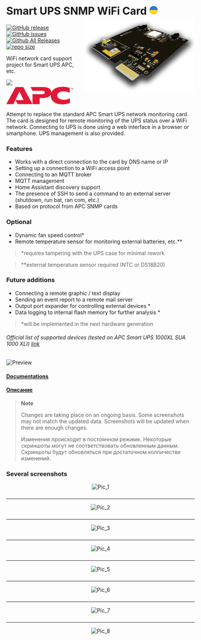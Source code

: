 # Smart UPS SNMP WiFi Card <img src="https://github.com/AleksandrBraun/Smart-UPS-SNMP-Card/blob/main/Images/Ukraine.png" height=24> <img src="https://github.com/AleksandrBraun/Smart-UPS-SNMP-Card/blob/main/Images/3d.png" height=200 style="float: right;">

[![GitHub release](https://img.shields.io/github/release/AleksandrBraun/Smart-UPS-SNMP-Card/all.svg)](https://github.com/AleksandrBraun/Smart-UPS-SNMP-Card/releases "Releases") [![GitHub issues](https://img.shields.io/github/issues/AleksandrBraun/Smart-UPS-SNMP-Card)](https://github.com/AleksandrBraun/Smart-UPS-SNMP-Card/issues) [![Github All Releases](https://img.shields.io/github/downloads/AleksandrBraun/Smart-UPS-SNMP-Card/total.svg)](https://github.com/AleksandrBraun/Smart-UPS-SNMP-Card/tree/main/Firmware) [![repo size](https://img.shields.io/github/repo-size/AleksandrBraun/Smart-UPS-SNMP-Card.svg)](https://github.com/AleksandrBraun/Smart-UPS-SNMP-Card)

WiFi network card support project for Smart UPS APC, etc.

<img src="https://user-images.githubusercontent.com/36089626/233591378-432f1a4e-89f6-49d9-9716-f451cfbe7b46.png" height=48>&nbsp;&nbsp;&nbsp;<img src="https://github.com/AleksandrBraun/Smart-UPS-SNMP-Card/blob/main/Images/APC.svg" height=48>

Attempt to replace the standard APC Smart UPS network monitoring card.
The card is designed for remote monitoring of the UPS status over a WiFi network.
Connecting to UPS is done using a web interface in a browser or smartphone.
UPS management is also provided.

### Features

- Works with a direct connection to the card by DNS name or IP
- Setting up a connection to a WiFi access point
- Connecting to an MQTT broker
- MQTT management
- Home Assistant discovery support
- The presence of SSH to send a command to an external server (shutdown, run bat, ran com, etc.)
- Based on protocol from APC SNMP cards

### Optional
- Dynamic fan speed control*
- Remote temperature sensor for monitoring external batteries, etc.**
> *requires tampering with the UPS case for minimal rework

> **external temperature sensor required (NTC or DS18B20)

### Future additions
- Connecting a remote graphic / text display
- Sending an event report to a remote mail server
- Output port expander for controlling external devices *
- Data logging to internal flash memory for further analysis *
> *will be implemented in the next hardware generation

###### Official list of supported devices (tested on APC Smart UPS 1000XL *SUA 1000 XLI*) <a href="https://www.apc.com/us/en/faqs/FA237786/" title="APC site">link</a>

![Preview](https://user-images.githubusercontent.com/36089626/233600427-206662c7-9491-4d23-a2b2-eb5a41ec2a1c.png)

#### [Documentations](Docs/en/Interface.md)
#### [Описание](Docs/ru/Interface.md)
> __Note__
>
> Changes are taking place on an ongoing basis. Some screenshots may not match the updated data. Screenshots will be updated when there are enough changes.
>
> Изменения происходят в постоянном режиме. Некоторые скриншоты могут не соответствовать обновленным данным. Скриншоты будут обновляться при достаточном колличестве изменений.

### Several screenshots

<div align="center">

  ![Pic_1](https://user-images.githubusercontent.com/36089626/233590130-a3be8847-fc84-4377-8c7b-e3227e5f6b7f.png)

### 
---
  ![Pic_2](https://user-images.githubusercontent.com/36089626/233590306-a57e5a5a-430a-4834-857c-6972f3e184c3.png)

### 
---
  ![Pic_3](https://user-images.githubusercontent.com/36089626/233590356-48457353-9b26-4da2-89de-784364373f12.png)

### 
---
 ![Pic_4](https://user-images.githubusercontent.com/36089626/233590402-cf2a3a65-e76f-4f70-83ab-7dd6c3a0a2b6.png)

### 
---
  ![Pic_5](https://user-images.githubusercontent.com/36089626/233590468-2e1244a2-6915-49bd-a9c3-8866eecb1465.png)

### 
---
  ![Pic_6](https://user-images.githubusercontent.com/36089626/233590510-03b71d0a-2ee0-4f1e-9754-a1bbf42c0e87.png)

### 
---
  ![Pic_7](https://user-images.githubusercontent.com/36089626/233590553-215e7b7d-4289-4787-95f6-d808aea5b59c.png)

### 
---
  ![Pic_8](https://user-images.githubusercontent.com/36089626/233590611-66ac061e-9fdf-4428-8d75-6a63250fea7d.png)

</div>
